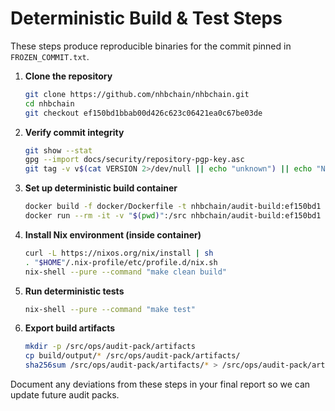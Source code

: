 # Deterministic Build & Test Steps

These steps produce reproducible binaries for the commit pinned in `FROZEN_COMMIT.txt`.

1. **Clone the repository**
   ```bash
   git clone https://github.com/nhbchain/nhbchain.git
   cd nhbchain
   git checkout ef150bd1bbab00d426c623c06421ea0c67be03de
   ```
2. **Verify commit integrity**
   ```bash
   git show --stat
   gpg --import docs/security/repository-pgp-key.asc
   git tag -v v$(cat VERSION 2>/dev/null || echo "unknown") || echo "No signed tag for this snapshot"
   ```
3. **Set up deterministic build container**
   ```bash
   docker build -f docker/Dockerfile -t nhbchain/audit-build:ef150bd1 .
   docker run --rm -it -v "$(pwd)":/src nhbchain/audit-build:ef150bd1 bash
   ```
4. **Install Nix environment (inside container)**
   ```bash
   curl -L https://nixos.org/nix/install | sh
   . "$HOME"/.nix-profile/etc/profile.d/nix.sh
   nix-shell --pure --command "make clean build"
   ```
5. **Run deterministic tests**
   ```bash
   nix-shell --pure --command "make test"
   ```
6. **Export build artifacts**
   ```bash
   mkdir -p /src/ops/audit-pack/artifacts
   cp build/output/* /src/ops/audit-pack/artifacts/
   sha256sum /src/ops/audit-pack/artifacts/* > /src/ops/audit-pack/artifacts/SHA256SUMS
   ```

Document any deviations from these steps in your final report so we can update future audit packs.

